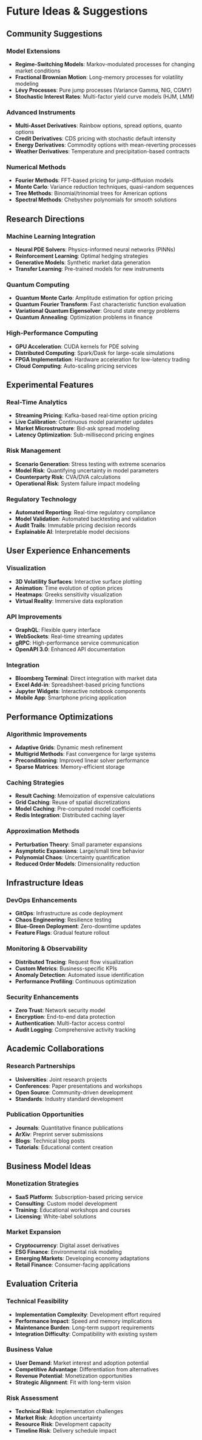 # Future Ideas & Suggestions

## Community Suggestions

### Model Extensions
- **Regime-Switching Models**: Markov-modulated processes for changing market conditions
- **Fractional Brownian Motion**: Long-memory processes for volatility modeling
- **Lévy Processes**: Pure jump processes (Variance Gamma, NIG, CGMY)
- **Stochastic Interest Rates**: Multi-factor yield curve models (HJM, LMM)

### Advanced Instruments
- **Multi-Asset Derivatives**: Rainbow options, spread options, quanto options
- **Credit Derivatives**: CDS pricing with stochastic default intensity
- **Energy Derivatives**: Commodity options with mean-reverting processes
- **Weather Derivatives**: Temperature and precipitation-based contracts

### Numerical Methods
- **Fourier Methods**: FFT-based pricing for jump-diffusion models
- **Monte Carlo**: Variance reduction techniques, quasi-random sequences
- **Tree Methods**: Binomial/trinomial trees for American options
- **Spectral Methods**: Chebyshev polynomials for smooth solutions

## Research Directions

### Machine Learning Integration
- **Neural PDE Solvers**: Physics-informed neural networks (PINNs)
- **Reinforcement Learning**: Optimal hedging strategies
- **Generative Models**: Synthetic market data generation
- **Transfer Learning**: Pre-trained models for new instruments

### Quantum Computing
- **Quantum Monte Carlo**: Amplitude estimation for option pricing
- **Quantum Fourier Transform**: Fast characteristic function evaluation
- **Variational Quantum Eigensolver**: Ground state energy problems
- **Quantum Annealing**: Optimization problems in finance

### High-Performance Computing
- **GPU Acceleration**: CUDA kernels for PDE solving
- **Distributed Computing**: Spark/Dask for large-scale simulations
- **FPGA Implementation**: Hardware acceleration for low-latency trading
- **Cloud Computing**: Auto-scaling pricing services

## Experimental Features

### Real-Time Analytics
- **Streaming Pricing**: Kafka-based real-time option pricing
- **Live Calibration**: Continuous model parameter updates
- **Market Microstructure**: Bid-ask spread modeling
- **Latency Optimization**: Sub-millisecond pricing engines

### Risk Management
- **Scenario Generation**: Stress testing with extreme scenarios
- **Model Risk**: Quantifying uncertainty in model parameters
- **Counterparty Risk**: CVA/DVA calculations
- **Operational Risk**: System failure impact modeling

### Regulatory Technology
- **Automated Reporting**: Real-time regulatory compliance
- **Model Validation**: Automated backtesting and validation
- **Audit Trails**: Immutable pricing decision records
- **Explainable AI**: Interpretable model decisions

## User Experience Enhancements

### Visualization
- **3D Volatility Surfaces**: Interactive surface plotting
- **Animation**: Time evolution of option prices
- **Heatmaps**: Greeks sensitivity visualization
- **Virtual Reality**: Immersive data exploration

### API Improvements
- **GraphQL**: Flexible query interface
- **WebSockets**: Real-time streaming updates
- **gRPC**: High-performance service communication
- **OpenAPI 3.0**: Enhanced API documentation

### Integration
- **Bloomberg Terminal**: Direct integration with market data
- **Excel Add-in**: Spreadsheet-based pricing functions
- **Jupyter Widgets**: Interactive notebook components
- **Mobile App**: Smartphone pricing application

## Performance Optimizations

### Algorithmic Improvements
- **Adaptive Grids**: Dynamic mesh refinement
- **Multigrid Methods**: Fast convergence for large systems
- **Preconditioning**: Improved linear solver performance
- **Sparse Matrices**: Memory-efficient storage

### Caching Strategies
- **Result Caching**: Memoization of expensive calculations
- **Grid Caching**: Reuse of spatial discretizations
- **Model Caching**: Pre-computed model coefficients
- **Redis Integration**: Distributed caching layer

### Approximation Methods
- **Perturbation Theory**: Small parameter expansions
- **Asymptotic Expansions**: Large/small time behavior
- **Polynomial Chaos**: Uncertainty quantification
- **Reduced Order Models**: Dimensionality reduction

## Infrastructure Ideas

### DevOps Enhancements
- **GitOps**: Infrastructure as code deployment
- **Chaos Engineering**: Resilience testing
- **Blue-Green Deployment**: Zero-downtime updates
- **Feature Flags**: Gradual feature rollout

### Monitoring & Observability
- **Distributed Tracing**: Request flow visualization
- **Custom Metrics**: Business-specific KPIs
- **Anomaly Detection**: Automated issue identification
- **Performance Profiling**: Continuous optimization

### Security Enhancements
- **Zero Trust**: Network security model
- **Encryption**: End-to-end data protection
- **Authentication**: Multi-factor access control
- **Audit Logging**: Comprehensive activity tracking

## Academic Collaborations

### Research Partnerships
- **Universities**: Joint research projects
- **Conferences**: Paper presentations and workshops
- **Open Source**: Community-driven development
- **Standards**: Industry standard development

### Publication Opportunities
- **Journals**: Quantitative finance publications
- **ArXiv**: Preprint server submissions
- **Blogs**: Technical blog posts
- **Tutorials**: Educational content creation

## Business Model Ideas

### Monetization Strategies
- **SaaS Platform**: Subscription-based pricing service
- **Consulting**: Custom model development
- **Training**: Educational workshops and courses
- **Licensing**: White-label solutions

### Market Expansion
- **Cryptocurrency**: Digital asset derivatives
- **ESG Finance**: Environmental risk modeling
- **Emerging Markets**: Developing economy adaptations
- **Retail Finance**: Consumer-facing applications

## Evaluation Criteria

### Technical Feasibility
- **Implementation Complexity**: Development effort required
- **Performance Impact**: Speed and memory implications
- **Maintenance Burden**: Long-term support requirements
- **Integration Difficulty**: Compatibility with existing system

### Business Value
- **User Demand**: Market interest and adoption potential
- **Competitive Advantage**: Differentiation from alternatives
- **Revenue Potential**: Monetization opportunities
- **Strategic Alignment**: Fit with long-term vision

### Risk Assessment
- **Technical Risk**: Implementation challenges
- **Market Risk**: Adoption uncertainty
- **Resource Risk**: Development capacity
- **Timeline Risk**: Delivery schedule impact
